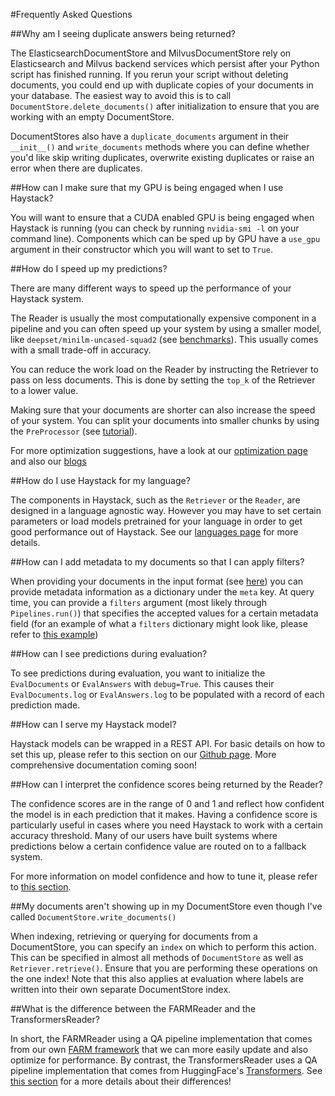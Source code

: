 <!---
title: "Frequently Asked Questions"
metaTitle: "Frequently Asked Questions"
metaDescription: ""
slug: "/docs/faq"
date: "2020-09-03"
id: "faqmd"
--->

#Frequently Asked Questions

##Why am I seeing duplicate answers being returned?

The ElasticsearchDocumentStore and MilvusDocumentStore rely on Elasticsearch and Milvus backend services which 
persist after your Python script has finished running.
If you rerun your script without deleting documents, you could end up with duplicate 
copies of your documents in your database.
The easiest way to avoid this is to call `DocumentStore.delete_documents()` after initialization
to ensure that you are working with an empty DocumentStore.

DocumentStores also have a `duplicate_documents` argument in their `__init__()` and `write_documents` methods
where you can define whether you'd like skip writing duplicates, overwrite existing duplicates or raise an error when there are duplicates.

##How can I make sure that my GPU is being engaged when I use Haystack?

You will want to ensure that a CUDA enabled GPU is being engaged when Haystack is running (you can check by running `nvidia-smi -l` on your command line).
Components which can be sped up by GPU have a `use_gpu` argument in their constructor which you will want to set to `True`.

##How do I speed up my predictions?

There are many different ways to speed up the performance of your Haystack system.

The Reader is usually the most computationally expensive component in a pipeline 
and you can often speed up your system by using a smaller model, like `deepset/minilm-uncased-squad2` (see [benchmarks](https://huggingface.co/deepset/minilm-uncased-squad2)). This usually comes with a small trade-off in accuracy.

You can reduce the work load on the Reader by instructing the Retriever to pass on less documents. 
This is done by setting the `top_k` of the Retriever to a lower value.

Making sure that your documents are shorter can also increase the speed of your system. You can split
your documents into smaller chunks by using the `PreProcessor` (see [tutorial](https://haystack.deepset.ai/docs/latest/tutorial11md)).

For more optimization suggestions, have a look at our [optimization page](https://haystack.deepset.ai/docs/latest/optimizationmd)
and also our [blogs](https://medium.com/deepset-ai)

##How do I use Haystack for my language?

The components in Haystack, such as the `Retriever` or the `Reader`, are designed in a language agnostic way. However you may
have to set certain parameters or load models pretrained for your language in order to get good performance out of Haystack.
See our [languages page](https://haystack.deepset.ai/docs/latest/languagesmd) for more details.

##How can I add metadata to my documents so that I can apply filters?

When providing your documents in the input format (see [here](https://haystack.deepset.ai/docs/latest/documentstoremd#Input-Format))
you can provide metadata information as a dictionary under the `meta` key. At query time, you can provide a `filters` argument
(most likely through `Pipelines.run()`) that specifies the accepted values for a certain metadata field
(for an example of what a `filters` dictionary might look like, please refer to [this example](https://haystack.deepset.ai/docs/latest/apiretrievermd#__init__))

##How can I see predictions during evaluation?

To see predictions during evaluation, you want to initialize the `EvalDocuments` or `EvalAnswers` with `debug=True`. 
This causes their `EvalDocuments.log` or `EvalAnswers.log` to be populated with a record of each prediction made.

##How can I serve my Haystack model?

Haystack models can be wrapped in a REST API. For basic details on how to set this up, please refer to this section 
on our [Github page](https://github.com/deepset-ai/haystack/blob/master/README.md#7-rest-api). 
More comprehensive documentation coming soon!

##How can I interpret the confidence scores being returned by the Reader?

The confidence scores are in the range of 0 and 1 and reflect how confident the model is in each prediction that it makes.
Having a confidence score is particularly useful in cases where you need Haystack to work with a certain accuracy threshold.
Many of our users have built systems where predictions below a certain confidence value are routed on to a fallback system.

For more information on model confidence and how to tune it, please refer to [this section](https://haystack.deepset.ai/docs/latest/readermd#Confidence-Scores).

##My documents aren't showing up in my DocumentStore even though I've called `DocumentStore.write_documents()`

When indexing, retrieving or querying for documents from a DocumentStore, you can specify an `index` on which to perform this action. 
This can be specified in almost all methods of `DocumentStore` as well as `Retriever.retrieve()`.
Ensure that you are performing these operations on the one index! 
Note that this also applies at evaluation where labels are written into their own separate DocumentStore index.

##What is the difference between the FARMReader and the TransformersReader?

In short, the FARMReader using a QA pipeline implementation that comes from our own 
[FARM framework](https://github.com/deepset-ai/FARM) that we can more easily update and also optimize for performance. 
By contrast, the TransformersReader uses a QA pipeline implementation that comes from HuggingFace's [Transformers](https://github.com/huggingface/transformers).
See [this section](https://haystack.deepset.ai/docs/latest/readermd#Deeper-Dive-FARM-vs-Transformers) 
for a more details about their differences!